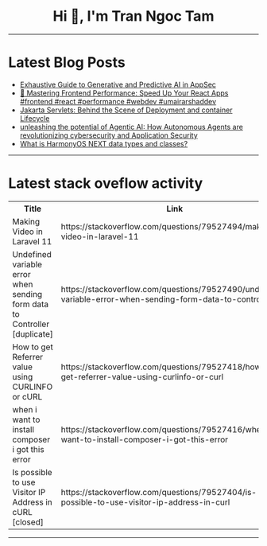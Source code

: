 <h1 align="center">Hi 👋, I'm Tran Ngoc Tam</h1>

---

# Latest Blog Posts 
<!-- BLOG-POST-LIST:START -->
- [Exhaustive Guide to Generative and Predictive AI in AppSec](https://dev.to/lynxfelony1/exhaustive-guide-to-generative-and-predictive-ai-in-appsec-1l6m)
- [🚀 Mastering Frontend Performance: Speed Up Your React Apps #frontend #react #performance #webdev #umairarshaddev](https://dev.to/umairarshad-dev/mastering-frontend-performance-speed-up-your-react-apps-frontend-react-performance-webdev-18ng)
- [Jakarta Servlets: Behind the Scene of Deployment and container Lifecycle](https://dev.to/vimukthi_jayasanka_816593/jakarta-servlets-behind-the-scene-of-deployment-and-container-lifecycle-5a4k)
- [unleashing the potential of Agentic AI: How Autonomous Agents are revolutionizing cybersecurity and Application Security](https://dev.to/rollbrace0/unleashing-the-potential-of-agentic-ai-how-autonomous-agents-are-revolutionizing-cybersecurity-and-3aae)
- [What is HarmonyOS NEXT data types and classes?](https://dev.to/victordeng/what-is-harmonyos-next-data-types-and-classes-1o2m)
<!-- BLOG-POST-LIST:END -->

---

# Latest stack oveflow activity
<table>
  <tr><th>Title</th><th>Link</th></tr>
  <!-- STACKOVERFLOW:START --><tr><td>Making Video in Laravel 11</td><td>https://stackoverflow.com/questions/79527494/making-video-in-laravel-11</td></tr><tr><td>Undefined variable error when sending form data to Controller [duplicate]</td><td>https://stackoverflow.com/questions/79527490/undefined-variable-error-when-sending-form-data-to-controller</td></tr><tr><td>How to get Referrer value using CURLINFO or cURL</td><td>https://stackoverflow.com/questions/79527418/how-to-get-referrer-value-using-curlinfo-or-curl</td></tr><tr><td>when i want to install composer i got this error</td><td>https://stackoverflow.com/questions/79527416/when-i-want-to-install-composer-i-got-this-error</td></tr><tr><td>Is possible to use Visitor IP Address in cURL [closed]</td><td>https://stackoverflow.com/questions/79527404/is-possible-to-use-visitor-ip-address-in-curl</td></tr><!-- STACKOVERFLOW:END -->
</table>

---


